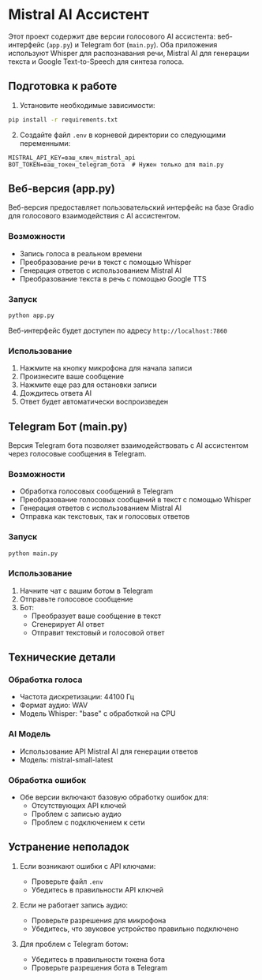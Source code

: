 # Mistral AI Ассистент

Этот проект содержит две версии голосового AI ассистента: веб-интерфейс (`app.py`) и Telegram бот (`main.py`). Оба приложения используют Whisper для распознавания речи, Mistral AI для генерации текста и Google Text-to-Speech для синтеза голоса.

## Подготовка к работе

1. Установите необходимые зависимости:
```bash
pip install -r requirements.txt
```

2. Создайте файл `.env` в корневой директории со следующими переменными:
```
MISTRAL_API_KEY=ваш_ключ_mistral_api
BOT_TOKEN=ваш_токен_telegram_бота  # Нужен только для main.py
```

## Веб-версия (app.py)

Веб-версия предоставляет пользовательский интерфейс на базе Gradio для голосового взаимодействия с AI ассистентом.

### Возможности
- Запись голоса в реальном времени
- Преобразование речи в текст с помощью Whisper
- Генерация ответов с использованием Mistral AI
- Преобразование текста в речь с помощью Google TTS

### Запуск
```bash
python app.py
```
Веб-интерфейс будет доступен по адресу `http://localhost:7860`

### Использование
1. Нажмите на кнопку микрофона для начала записи
2. Произнесите ваше сообщение
3. Нажмите еще раз для остановки записи
4. Дождитесь ответа AI
5. Ответ будет автоматически воспроизведен

## Telegram Бот (main.py)

Версия Telegram бота позволяет взаимодействовать с AI ассистентом через голосовые сообщения в Telegram.

### Возможности
- Обработка голосовых сообщений в Telegram
- Преобразование голосовых сообщений в текст с помощью Whisper
- Генерация ответов с использованием Mistral AI
- Отправка как текстовых, так и голосовых ответов

### Запуск
```bash
python main.py
```

### Использование
1. Начните чат с вашим ботом в Telegram
2. Отправьте голосовое сообщение
3. Бот:
   - Преобразует ваше сообщение в текст
   - Сгенерирует AI ответ
   - Отправит текстовый и голосовой ответ

## Технические детали

### Обработка голоса
- Частота дискретизации: 44100 Гц
- Формат аудио: WAV
- Модель Whisper: "base" с обработкой на CPU

### AI Модель
- Использование API Mistral AI для генерации ответов
- Модель: mistral-small-latest

### Обработка ошибок
- Обе версии включают базовую обработку ошибок для:
  - Отсутствующих API ключей
  - Проблем с записью аудио
  - Проблем с подключением к сети

## Устранение неполадок

1. Если возникают ошибки с API ключами:
   - Проверьте файл `.env`
   - Убедитесь в правильности API ключей

2. Если не работает запись аудио:
   - Проверьте разрешения для микрофона
   - Убедитесь, что звуковое устройство правильно подключено

3. Для проблем с Telegram ботом:
   - Убедитесь в правильности токена бота
   - Проверьте разрешения бота в Telegram

